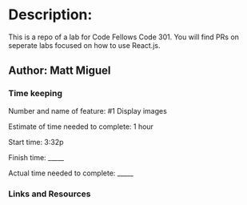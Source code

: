 # Description:
 This is a repo of a lab for Code Fellows Code 301. You will find PRs on seperate labs focused on how to use React.js. 

## Author: Matt Miguel



### Time keeping
Number and name of feature: #1 Display images 

Estimate of time needed to complete: 1 hour

Start time: 3:32p

Finish time: _____

Actual time needed to complete: _____

### Links and Resources
